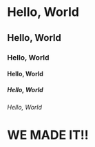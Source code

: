 # Hello, World
## Hello, World
### Hello, World 
#### Hello, World ####
##### Hello, World ######
###### Hello, World ######

# WE MADE IT!!
